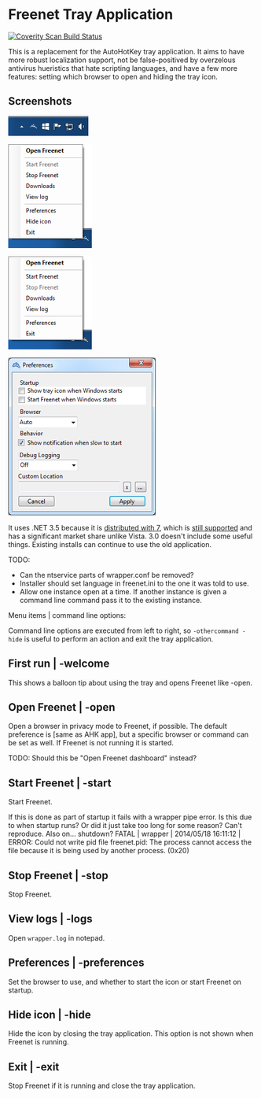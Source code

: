 ﻿# Freenet Tray Application

<a href="https://scan.coverity.com/projects/5458">
  <img alt="Coverity Scan Build Status"
       src="https://scan.coverity.com/projects/5458/badge.svg"/>
</a>

This is a replacement for the AutoHotKey tray application. It aims to have more robust localization support, not be false-positived by overzelous antivirus hueristics that hate scripting languages, and have a few more features: setting which browser to open and hiding the tray icon.

## Screenshots

![Tray icon](Screenshots/icon.png)

![Running](Screenshots/running_menu.png)

![Stopped](Screenshots/stopped_menu.png)

![Preferences window](Screenshots/preferences.png)

It uses .NET 3.5 because it is [distributed with 7](http://msdn.microsoft.com/en-us/library/bb822049%28v=vs.110%29.aspx), which is [still supported](http://windows.microsoft.com/en-us/windows/lifecycle) and has a significant market share unlike Vista. 3.0 doesn't include some useful things. Existing installs can continue to use the old application.

TODO:

* Can the ntservice parts of wrapper.conf be removed?
* Installer should set language in freenet.ini to the one it was told to use.
* Allow one instance open at a time. If another instance is given a command line command pass it to the existing instance.

Menu items | command line options:

Command line options are executed from left to right, so `-othercommand -hide` is useful to perform an action and exit the tray application.

## First run | -welcome

This shows a balloon tip about using the tray and opens Freenet like -open.

## Open Freenet | -open

Open a browser in privacy mode to Freenet, if possible. The default preference is [same as AHK app], but a specific browser or command can be set as well. If Freenet is not running it is started.

TODO: Should this be "Open Freenet dashboard" instead?

## Start Freenet | -start

Start Freenet.

If this is done as part of startup it fails with a wrapper pipe error. Is this due to when startup runs? Or did it just take too long for some reason? Can't reproduce.
	Also on... shutdown? FATAL  | wrapper  | 2014/05/18 16:11:12 | ERROR: Could not write pid file freenet.pid: The process cannot access the file because it is being used by another process. (0x20)

## Stop Freenet | -stop

Stop Freenet.

## View logs | -logs

Open `wrapper.log` in notepad.

## Preferences | -preferences

Set the browser to use, and whether to start the icon or start Freenet on startup.

## Hide icon | -hide

Hide the icon by closing the tray application. This option is not shown when Freenet is running.

## Exit | -exit

Stop Freenet if it is running and close the tray application.
